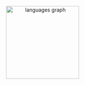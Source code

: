 <div align="center">
  <img src="https://github-readme-stats.vercel.app/api/top-langs?username=adamerikoff&locale=fr&hide_title=false&layout=compact&card_width=520&langs_count=10&theme=swift&hide_border=true" height="200" alt="languages graph"  />
</div>

###
